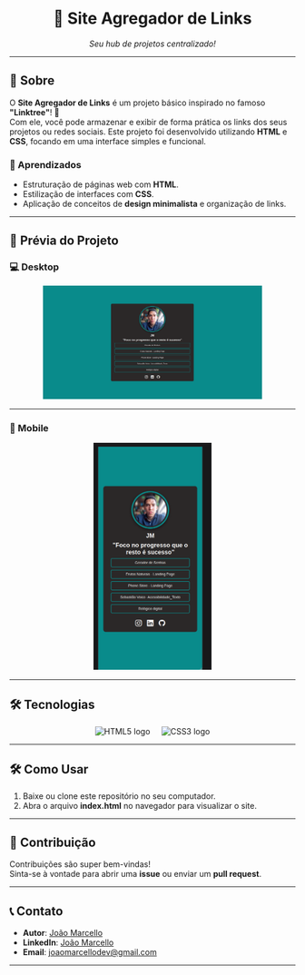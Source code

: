 <h1 align="center">🔗 Site Agregador de Links</h1>

<p align="center">
  <i>Seu hub de projetos centralizado!</i>
</p>

---

## 📖 Sobre

O **Site Agregador de Links** é um projeto básico inspirado no famoso **"Linktree"**! 🌟  
Com ele, você pode armazenar e exibir de forma prática os links dos seus projetos ou redes sociais. Este projeto foi desenvolvido utilizando **HTML** e **CSS**, focando em uma interface simples e funcional.  

### 🚀 Aprendizados
- Estruturação de páginas web com **HTML**.
- Estilização de interfaces com **CSS**.
- Aplicação de conceitos de **design minimalista** e organização de links.

---

## 🌟 Prévia do Projeto

### 💻 Desktop
<div align="center">
  <img height="200" src="https://github.com/Joaomarcellodev/Agregador-de-links/blob/main/git/desktop.png?raw=true" alt="Prévia do Agregador de Links no Desktop" />
</div>

---

### 📱 Mobile
<div align="center">
  <img height="400" src="https://github.com/Joaomarcellodev/Agregador-de-links/blob/main/git/mobile.png?raw=true" alt="Prévia do Agregador de Links no Mobile" />
</div>

---

## 🛠️ Tecnologias
<div align="center">
  <img src="https://cdn.jsdelivr.net/gh/devicons/devicon/icons/html5/html5-original.svg" height="60" alt="HTML5 logo" />
  <img width="12" />
  <img src="https://cdn.jsdelivr.net/gh/devicons/devicon/icons/css3/css3-original.svg" height="60" alt="CSS3 logo" />
</div>

---

## 🛠️ Como Usar

1. Baixe ou clone este repositório no seu computador.
2. Abra o arquivo **index.html** no navegador para visualizar o site.

---

## 🌟 Contribuição

Contribuições são super bem-vindas!  
Sinta-se à vontade para abrir uma **issue** ou enviar um **pull request**.

---

## 📞 Contato

- **Autor**: [João Marcello](https://github.com/Joaomarcellodev)  
- **LinkedIn**: [João Marcello](https://www.linkedin.com/in/joaomarcellodev/)  
- **Email**: joaomarcellodev@gmail.com  

---
